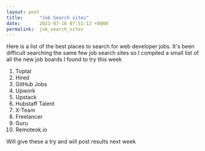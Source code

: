 ```yaml
---
layout: post
title:      "Job Search sites"
date:       2021-07-16 07:51:12 +0000
permalink:  job_search_sites
---
```



Here is a list of the best places to search for web developer jobs. It's been difficult searching the same few job search sites so I compiled a small list of all the new job boards I found to try this week

1. Toptal
2. Hired
3. GitHub Jobs
4. Upwork
5. Upstack
6. Hubstaff Talent
7.  X-Team
8.  Freelancer
9.  Guru
10.  Remoteok.io

Will give these a try and will post results next week
